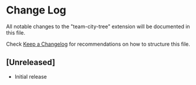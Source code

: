 # Change Log

All notable changes to the "team-city-tree" extension will be documented in this file.

Check [Keep a Changelog](http://keepachangelog.com/) for recommendations on how to structure this file.

## [Unreleased]

- Initial release